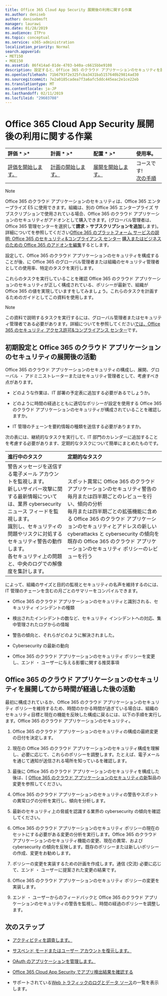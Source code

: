 ```yaml
---
title: Office 365 Cloud App Security 展開後の利用に関する作業
ms.author: deniseb
author: denisebmsft
manager: laurawi
ms.date: 01/28/2019
ms.audience: ITPro
ms.topic: conceptual
ms.service: o365-administration
localization_priority: Normal
search.appverid:
- MET150
- MOE150
ms.assetid: 86f414ad-81de-4703-b40a-c6615bbe9108
description: 設定すると、Office 365 のクラウド アプリケーションのセキュリティを展開すると、次のように、構成が正しいこと、および定期的な確認作業の準備ができなことを確認するのには、特定のタスクを実行する必要があります。
ms.openlocfilehash: 71b6793f2e325fcba3431ba5157640b29814ad30
ms.sourcegitcommit: 7e2a0185cadea7f3a6afc5ddc445eac2e1ce22eb
ms.translationtype: MT
ms.contentlocale: ja-JP
ms.lasthandoff: 02/11/2019
ms.locfileid: "29603708"
---
```

# <a name="utilization-activities-after-rolling-out-office-365-cloud-app-security"></a>Office 365 Cloud App Security 展開後の利用に関する作業
  
|評価 * *\>**|計画 * *\>**|配置 * *\>**|使用率。|
|:-----|:-----|:-----|:-----|
|[評価を開始します。](office-365-cas-overview.md) <br/> |[計画の開始します。](get-ready-for-office-365-cas.md) <br/> |[展開を開始します。](turn-on-office-365-cas.md) <br/> |コースです!  <br/> [次の手順](review-office-365-cas-alerts.md) <br/> |
   
> [!NOTE]
> Office 365 のクラウド アプリケーションのセキュリティは、Office 365 エンタープライズ E5 に使用できます。組織は、別の Office 365 エンタープライズ サブスクリプションで使用されている場合、Office 365 のクラウド アプリケーションのセキュリティがアドオンとして購入できます。(グローバル管理者は、Office 365 管理センターを選択して**請求** \> **サブスクリプションを追加**します)。詳細についてを参照してください[Office 365 のプラットフォーム サービスの説明: Office 365 のセキュリティ&amp;コンプライアンス センター](https://docs.microsoft.com/office365/servicedescriptions/office-365-platform-service-description/office-365-securitycompliance-center) [購入またはビジネスのための Office 365 のアドオンを編集](https://support.office.com/article/4e7b57d6-b93b-457d-aecd-0ea58bff07a6)するとします。 
  
設定して、Office 365 のクラウド アプリケーションのセキュリティを構成することが後、に Office 365 のグローバル管理者または組織のセキュリティ管理者としての使用率、特定のタスクを実行します。 

これらのタスクを実行していることを確認 Office 365 のクラウド アプリケーションのセキュリティが正しく構成されている、ポリシーが最新で、組織が Office 365 の値を実現していますをしてみましょう。これらのタスクを計画するためのガイドとしてこの資料を使用します。
  
> [!NOTE]
> この資料で説明するタスクを実行するには、グローバル管理者またはセキュリティ管理者である必要があります。詳細についてを参照してください[では、Office 365 のセキュリティ アクセス許可&amp;コンプライアンス センター](permissions-in-the-security-and-compliance-center.md)です。 
    
## <a name="activities-after-the-initial-configuration-and-rollout-of-office-365-cloud-app-security"></a>初期設定と Office 365 のクラウド アプリケーションのセキュリティの展開後の活動

Office 365 のクラウド アプリケーションのセキュリティの構成し、展開、グローバル ・ アドミニストレーターまたはセキュリティ管理者として、考慮すべき点があります。
  
- どのような作業は、IT 部署の予定表に追加する必要があるでしょうか。
    
- どのように時間の経過とともに適切なポリシーが設定を使用する Office 365 のクラウド アプリケーションのセキュリティが構成されていることを確認しますか。
    
- IT 管理のチェーンを要約情報の種類を送信する必要がありますか。
    
次の表には、継続的なタスクを実行して、IT 部門のカレンダーに追加することを考慮する必要があります、定期的なタスクについて簡単にまとめたものです。
  
|**進行中のタスク**|**定期的なタスク**|
|:-----|:-----|
| 警告メッセージを送信する電子メール アカウントを監視します。  <br/>  新しいサイバー攻撃に関する最新情報については、業界 cybersecurity ニュース フィードを監視します。  <br/>  識別し、セキュリティの問題やリスクに対処するセキュリティ警告の動作します。  <br/>  各セキュリティ上の問題と、中央のログでの解像度を集計します。  <br/> | スポット異常に Office 365 のクラウド アプリケーションのセキュリティ警告の毎月または四半期ごとのレビューを行い、傾向の分析  <br/>  毎月または四半期ごとの拡張機能に含める Office 365 のクラウド アプリケーションのセキュリティとアドレスの新しい cyberattacks と cybersecurity の傾向を既存の Office 365 のクラウド アプリケーションのセキュリティ ポリシーのレビューを行う  <br/> |
   
によって、組織のサイズと目的の監視とセキュリティの名声を維持するのには、IT 管理のチェーンを含むの月ごとのサマリーをコンパイルできます。
  
- Office 365 のクラウド アプリケーションのセキュリティと識別される、セキュリティ インシデントの種類
    
- 検出されたインシデントの数など、セキュリティ インシデントへの対応、集中管理されたログからの情報
    
- 警告の傾向と、それらがどのように解決されました。
    
- Cybersecurity の最新の動向
    
- Office 365 のクラウド アプリケーションのセキュリティ ポリシーを変更し、エンド ・ ユーザーに与える影響に関する推奨事項
    
## <a name="activities-after-time-has-passed-since-rolling-out-office-365-cloud-app-security"></a>Office 365 のクラウド アプリケーションのセキュリティを展開してから時間が経過した後の活動

最初に構成されているか、Office 365 のクラウド アプリケーションのセキュリティ ポリシーを維持するため、時間のかかる時間が過ぎている場合は、組織のセキュリティ目標と現在の機能を反映した構成に戻るには、以下の手順を実行します。Office 365 のクラウド アプリケーションのセキュリティ。
  
1. Office 365 のクラウド アプリケーションのセキュリティの構成の最終変更の日付を決定します。
    
2. 現在の Office 365 のクラウド アプリケーションのセキュリティ構成を理解し、必要に応じて、これらのポリシーを調整します。たとえば、電子メールを通じて通知が送信される場所を知っているを確認します。
    
3. 最後に Office 365 のクラウド アプリケーションのセキュリティを構成した後は、[ [Office 365 のクラウド アプリケーションのセキュリティの新](new-in-office-365-cas.md)製品の変更を参照してください。 
    
4. Office 365 のクラウド アプリケーションのセキュリティの警告やスポットの異常ログの分析を実行し、傾向を分析します。
    
5. 最新のセキュリティ上の脅威を認識する業界の cybersecurity の傾向を確認してください。
    
6. Office 365 のクラウド アプリケーションのセキュリティ ポリシーの現在のセットにする必要がある変更の分析を実行します。Office 365 のクラウド アプリケーションのセキュリティ機能の変更、現在の異常、および cybersecurity の傾向を反映します。既存のポリシーまたは新しいポリシーの作成、変更をお勧めします。
    
7. ポリシーの変更を実装するための計画を作成します。通信 (交流) 必要に応じて、エンド ・ ユーザーに提案された変更の結果です。
    
8. Office 365 のクラウド アプリケーションのセキュリティ ポリシーの変更を実装します。
    
9. エンド ・ ユーザーからのフィードバックと Office 365 のクラウド アプリケーションのセキュリティの警告を監視し、時間の経過のポリシーを調整します。
    
## <a name="next-steps"></a>次のステップ

- [アクティビティを調査します。](investigate-an-activity-in-office-365-cas.md)
    
- [サスペンド モードまたはユーザー アカウントを復元します。](suspend-or-restore-an-account-in-ocas.md)
    
- [OAuth のアプリケーションを管理します。](manage-app-permissions-in-ocas.md)
    
- [Office 365 Cloud App Security でアプリ検出結果を確認する](review-app-discovery-findings-in-ocas.md)
    
- サポートされている[Web トラフィックのログとデータ ソース](web-traffic-logs-and-data-sources-for-ocas.md)の一覧を表示します。
    

